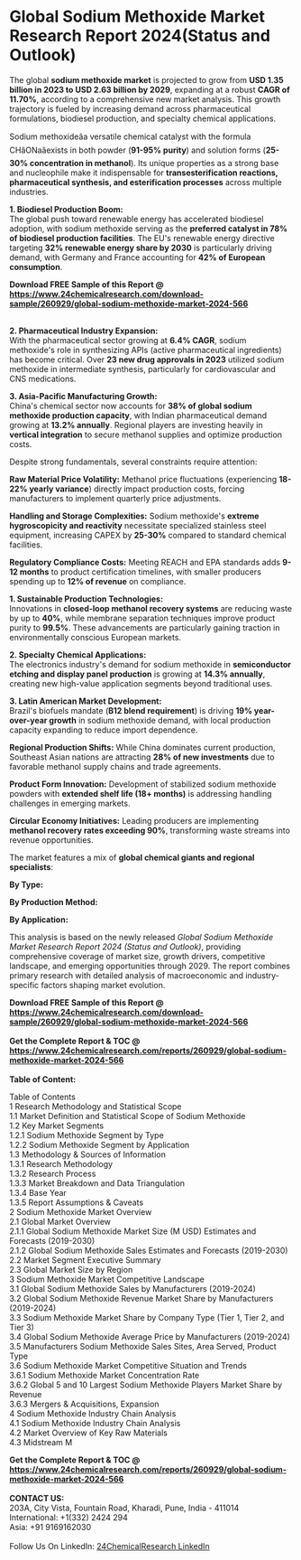 <h1>Global Sodium Methoxide Market Research Report 2024(Status and Outlook)</h1><p>The global <strong>sodium methoxide market</strong> is projected to grow from <strong>USD 1.35 billion in 2023 to USD 2.63 billion by 2029</strong>, expanding at a robust <strong>CAGR of 11.70%</strong>, according to a comprehensive new market analysis. This growth trajectory is fueled by increasing demand across pharmaceutical formulations, biodiesel production, and specialty chemical applications.</p><p>Sodium methoxideâa versatile chemical catalyst with the formula CHâONaâexists in both powder (<strong>91-95% purity</strong>) and solution forms (<strong>25-30% concentration in methanol</strong>). Its unique properties as a strong base and nucleophile make it indispensable for <strong>transesterification reactions, pharmaceutical synthesis, and esterification processes</strong> across multiple industries.</p><p><strong>1. Biodiesel Production Boom:</strong><br>
The global push toward renewable energy has accelerated biodiesel adoption, with sodium methoxide serving as the <strong>preferred catalyst in 78% of biodiesel production facilities</strong>. The EU's renewable energy directive targeting <strong>32% renewable energy share by 2030</strong> is particularly driving demand, with Germany and France accounting for <strong>42% of European consumption</strong>.</p><div><b>Download FREE Sample of this Report @ 
            <a href="https://www.24chemicalresearch.com/download-sample/260929/global-sodium-methoxide-market-2024-566">
            https://www.24chemicalresearch.com/download-sample/260929/global-sodium-methoxide-market-2024-566</a></b></div><br><p><strong>2. Pharmaceutical Industry Expansion:</strong><br>
With the pharmaceutical sector growing at <strong>6.4% CAGR</strong>, sodium methoxide's role in synthesizing APIs (active pharmaceutical ingredients) has become critical. Over <strong>23 new drug approvals in 2023</strong> utilized sodium methoxide in intermediate synthesis, particularly for cardiovascular and CNS medications.</p><p><strong>3. Asia-Pacific Manufacturing Growth:</strong><br>
China's chemical sector now accounts for <strong>38% of global sodium methoxide production capacity</strong>, with Indian pharmaceutical demand growing at <strong>13.2% annually</strong>. Regional players are investing heavily in <strong>vertical integration</strong> to secure methanol supplies and optimize production costs.</p><p>Despite strong fundamentals, several constraints require attention:</p><p><strong>Raw Material Price Volatility:</strong> Methanol price fluctuations (experiencing <strong>18-22% yearly variance</strong>) directly impact production costs, forcing manufacturers to implement quarterly price adjustments.</p><p><strong>Handling and Storage Complexities:</strong> Sodium methoxide's <strong>extreme hygroscopicity and reactivity</strong> necessitate specialized stainless steel equipment, increasing CAPEX by <strong>25-30%</strong> compared to standard chemical facilities.</p><p><strong>Regulatory Compliance Costs:</strong> Meeting REACH and EPA standards adds <strong>9-12 months</strong> to product certification timelines, with smaller producers spending up to <strong>12% of revenue</strong> on compliance.</p><p><strong>1. Sustainable Production Technologies:</strong><br>
Innovations in <strong>closed-loop methanol recovery systems</strong> are reducing waste by up to <strong>40%</strong>, while membrane separation techniques improve product purity to <strong>99.5%</strong>. These advancements are particularly gaining traction in environmentally conscious European markets.</p><p><strong>2. Specialty Chemical Applications:</strong><br>
The electronics industry's demand for sodium methoxide in <strong>semiconductor etching and display panel production</strong> is growing at <strong>14.3% annually</strong>, creating new high-value application segments beyond traditional uses.</p><p><strong>3. Latin American Market Development:</strong><br>
Brazil's biofuels mandate (<strong>B12 blend requirement</strong>) is driving <strong>19% year-over-year growth</strong> in sodium methoxide demand, with local production capacity expanding to reduce import dependence.</p><p><strong>Regional Production Shifts:</strong> While China dominates current production, Southeast Asian nations are attracting <strong>28% of new investments</strong> due to favorable methanol supply chains and trade agreements.</p><p><strong>Product Form Innovation:</strong> Development of stabilized sodium methoxide powders with <strong>extended shelf life (18+ months)</strong> is addressing handling challenges in emerging markets.</p><p><strong>Circular Economy Initiatives:</strong> Leading producers are implementing <strong>methanol recovery rates exceeding 90%</strong>, transforming waste streams into revenue opportunities.</p><p>The market features a mix of <strong>global chemical giants and regional specialists</strong>:</p><p><strong>By Type:</strong></p><p><strong>By Production Method:</strong></p><p><strong>By Application:</strong></p><p>This analysis is based on the newly released <em>Global Sodium Methoxide Market Research Report 2024 (Status and Outlook)</em>, providing comprehensive coverage of market size, growth drivers, competitive landscape, and emerging opportunities through 2029. The report combines primary research with detailed analysis of macroeconomic and industry-specific factors shaping market evolution.</p><div><b>Download FREE Sample of this Report @ 
            <a href="https://www.24chemicalresearch.com/download-sample/260929/global-sodium-methoxide-market-2024-566">
            https://www.24chemicalresearch.com/download-sample/260929/global-sodium-methoxide-market-2024-566</a></b></div><br><div><b>Get the Complete Report & TOC @ 
            <a href="https://www.24chemicalresearch.com/reports/260929/global-sodium-methoxide-market-2024-566">
            https://www.24chemicalresearch.com/reports/260929/global-sodium-methoxide-market-2024-566</a></b></div><br>
            <b>Table of Content:</b><p>Table of Contents<br />
1 Research Methodology and Statistical Scope<br />
1.1 Market Definition and Statistical Scope of Sodium Methoxide<br />
1.2 Key Market Segments<br />
1.2.1 Sodium Methoxide Segment by Type<br />
1.2.2 Sodium Methoxide Segment by Application<br />
1.3 Methodology & Sources of Information<br />
1.3.1 Research Methodology<br />
1.3.2 Research Process<br />
1.3.3 Market Breakdown and Data Triangulation<br />
1.3.4 Base Year<br />
1.3.5 Report Assumptions & Caveats<br />
2 Sodium Methoxide Market Overview<br />
2.1 Global Market Overview<br />
2.1.1 Global Sodium Methoxide Market Size (M USD) Estimates and Forecasts (2019-2030)<br />
2.1.2 Global Sodium Methoxide Sales Estimates and Forecasts (2019-2030)<br />
2.2 Market Segment Executive Summary<br />
2.3 Global Market Size by Region<br />
3 Sodium Methoxide Market Competitive Landscape<br />
3.1 Global Sodium Methoxide Sales by Manufacturers (2019-2024)<br />
3.2 Global Sodium Methoxide Revenue Market Share by Manufacturers (2019-2024)<br />
3.3 Sodium Methoxide Market Share by Company Type (Tier 1, Tier 2, and Tier 3)<br />
3.4 Global Sodium Methoxide Average Price by Manufacturers (2019-2024)<br />
3.5 Manufacturers Sodium Methoxide Sales Sites, Area Served, Product Type<br />
3.6 Sodium Methoxide Market Competitive Situation and Trends<br />
3.6.1 Sodium Methoxide Market Concentration Rate<br />
3.6.2 Global 5 and 10 Largest Sodium Methoxide Players Market Share by Revenue<br />
3.6.3 Mergers & Acquisitions, Expansion<br />
4 Sodium Methoxide Industry Chain Analysis<br />
4.1 Sodium Methoxide Industry Chain Analysis<br />
4.2 Market Overview of Key Raw Materials<br />
4.3 Midstream M</p><div><b>Get the Complete Report & TOC @ 
            <a href="https://www.24chemicalresearch.com/reports/260929/global-sodium-methoxide-market-2024-566">
            https://www.24chemicalresearch.com/reports/260929/global-sodium-methoxide-market-2024-566</a></b></div><br><b>CONTACT US:</b><br>
            203A, City Vista, Fountain Road, Kharadi, Pune, India - 411014<br>
            International: +1(332) 2424 294<br>
            Asia: +91 9169162030 <br><br>
            Follow Us On LinkedIn: <a href="https://www.linkedin.com/company/24chemicalresearch/">24ChemicalResearch LinkedIn</a>
